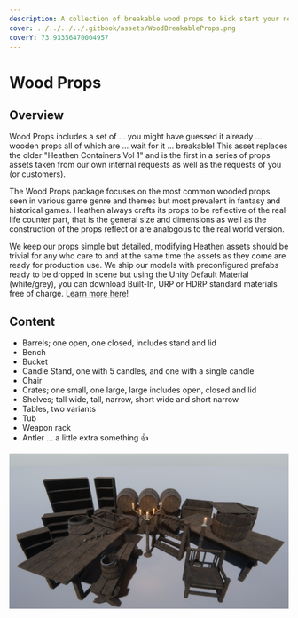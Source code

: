 ```yaml
---
description: A collection of breakable wood props to kick start your next project.
cover: ../../../../.gitbook/assets/WoodBreakableProps.png
coverY: 73.93356470004957
---
```


# Wood Props

## Overview

Wood Props includes a set of … you might have guessed it already … wooden props all of which are  … wait for it … breakable! This asset replaces the older "Heathen Containers Vol 1" and is the first in a series of props assets taken from our own internal requests as well as the requests of you (or customers).

The Wood Props package focuses on the most common wooded props seen in various game genre and themes but most prevalent in fantasy and historical games. Heathen always crafts its props to be reflective of the real life counter part, that is the general size and dimensions as well as the construction of the props reflect or are analogous to the real world version.

We keep our props simple but detailed, modifying Heathen assets should be trivial for any who care to and at the same time the assets as they come are ready for production use. We ship our models with preconfigured prefabs ready to be dropped in scene but using the Unity Default Material (white/grey), you can download Built-In, URP or HDRP standard materials free of charge. [Learn more here](installation.md)!

## Content

* Barrels; one open, one closed, includes stand and lid
* Bench
* Bucket
* Candle Stand, one with 5 candles, and one with a single candle
* Chair
* Crates; one small, one large, large includes open, closed and lid
* Shelves; tall wide, tall, narrow, short wide and short narrow
* Tables, two variants
* Tub
* Weapon rack
* Antler ... a little extra something 👍

![Image taken in Unity 2019 HDRP with standard shader](<../../../../.gitbook/assets/image (167) (1) (1).png>)

